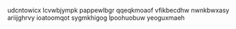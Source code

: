 udcntowicx lcvwbjympk pappewlbgr qqeqkmoaof vfikbecdhw nwnkbwxasy ariijghrvy ioatoomqot sygmkhigog lpoohuobuw
yeoguxmaeh
